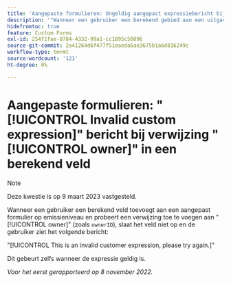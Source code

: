 ```yaml
---
title: 'Aangepaste formulieren: Ongeldig aangepast expressiebericht bij verwijzing naar eigenaar in een berekend veld.'
description: '"Wanneer een gebruiker een berekend gebied aan een uitgave-vlakke douaneformulier toevoegt en probeert om het even welke verwijzing naar een eigenaar (zoals ` ownerID'') toe te voegen, slaat het gebied niet op, en de gebruiker ziet het volgende bericht: Dit is een ongeldige klantuitdrukking, gelieve te proberen opnieuw.'''
hidefromtoc: true
feature: Custom Forms
exl-id: 254f1fae-0784-4332-99a1-cc1895c50896
source-git-commit: 2a41264d6f477f51eaeda6ae3675b1a6d816249c
workflow-type: tm+mt
source-wordcount: '121'
ht-degree: 0%

---
```


# Aangepaste formulieren: &quot;[!UICONTROL Invalid custom expression]&quot; bericht bij verwijzing &quot;[!UICONTROL owner]&quot; in een berekend veld

>[!NOTE]
>
>Deze kwestie is op 9 maart 2023 vastgesteld.

<!--
>[!NOTE]
>
>This issue was fixed on December 1, 2022.
-->

Wanneer een gebruiker een berekend veld toevoegt aan een aangepast formulier op emissieniveau en probeert een verwijzing toe te voegen aan &quot;[!UICONTROL owner]&quot; (zoals `ownerID`), slaat het veld niet op en de gebruiker ziet het volgende bericht:

&quot;[!UICONTROL This is an invalid customer expression, please try again.]&quot;

Dit gebeurt zelfs wanneer de expressie geldig is.

_Voor het eerst gerapporteerd op 8 november 2022._

